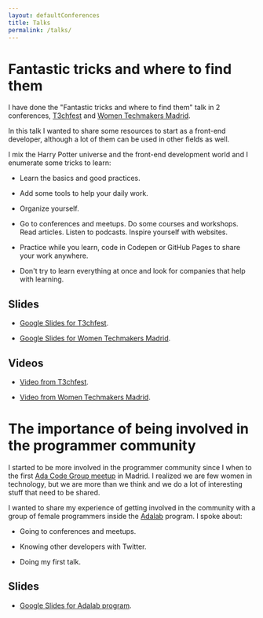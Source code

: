 ```yaml
---
layout: defaultConferences
title: Talks
permalink: /talks/
---
```


# Fantastic tricks and where to find them

I have done the "Fantastic tricks and where to find them" talk in 2 conferences, <a href="https://t3chfest.uc3m.es/2017/programa/trucos-fantasticos-donde-encontrarlos/">T3chfest</a> and <a href="http://wtm.gdgmadrid.es/agenda/cristina-fernandez-trucosfantasticos.html">Women Techmakers Madrid</a>.

In this talk I wanted to share some resources to start as a front-end developer, although a lot of them can be used in other fields as well.

I mix the Harry Potter universe and the front-end development world and I enumerate some tricks to learn:

- Learn the basics and good practices.

- Add some tools to help your daily work.

- Organize yourself.

- Go to conferences and meetups. Do some courses and workshops. Read articles. Listen to podcasts. Inspire yourself with websites.

- Practice while you learn, code in Codepen or GitHub Pages to share your work anywhere.

- Don't try to learn everything at once and look for companies that help with learning.

## Slides

- <a href="https://docs.google.com/presentation/d/1rZkhptFfhwNEmp3k7BKgRPk4b0eNck__nWWjJldxaTk/edit">Google Slides for T3chfest</a>.

 - <a href="https://docs.google.com/presentation/d/1P6h7f-LoZFA4r7hCydScep8u39k80x85hLt5I4tNI_0/edit#slide=id.g35f391192_00">Google Slides for Women Techmakers Madrid</a>.

## Videos

- <a href="https://www.youtube.com/watch?v=A6kjwNXyobU&t=38s">Video from T3chfest</a>.

- <a href="https://www.youtube.com/watch?v=J-cZU3Oramg">Video from Women Techmakers Madrid</a>.


# The importance of being involved in the programmer community

I started to be more involved in the programmer community since I when to the first <a href="https://www.meetup.com/es-ES/Ada-Code-Group/">Ada Code Group meetup</a> in Madrid. I realized we are few women in technology, but we are more than we think and we do a lot of interesting stuff that need to be shared.

I wanted to share my experience of getting involved in the community with a group of female programmers inside the <a href="http://adalab.es/">Adalab</a> program. I spoke about:

- Going to conferences and meetups.

- Knowing other developers with Twitter.

- Doing my first talk.

## Slides

- <a href="https://docs.google.com/presentation/d/1vsDJvhtwE9ldXRDCTeA3XOAUlsubBYisnqUG4Qro2j8/edit?usp=sharing">Google Slides for Adalab program</a>.
